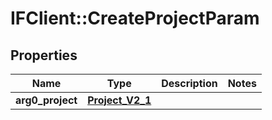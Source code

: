 # IFClient::CreateProjectParam

## Properties
Name | Type | Description | Notes
------------ | ------------- | ------------- | -------------
**arg0_project** | [**Project_V2_1**](Project_V2_1.md) |  | 


